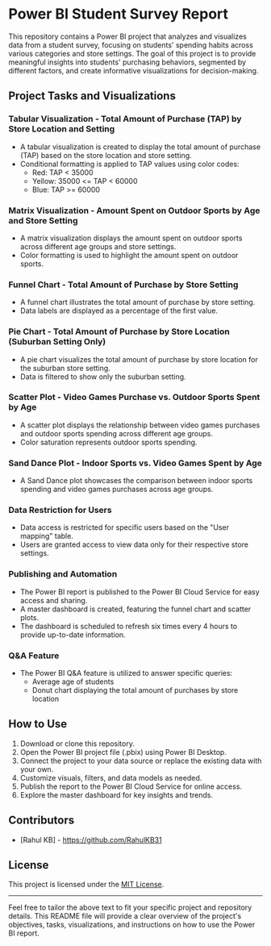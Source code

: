 # Power BI Student Survey Report

This repository contains a Power BI project that analyzes and visualizes data from a student survey, focusing on students' spending habits across various categories and store settings. The goal of this project is to provide meaningful insights into students' purchasing behaviors, segmented by different factors, and create informative visualizations for decision-making.

## Project Tasks and Visualizations

### Tabular Visualization - Total Amount of Purchase (TAP) by Store Location and Setting

- A tabular visualization is created to display the total amount of purchase (TAP) based on the store location and store setting.
- Conditional formatting is applied to TAP values using color codes:
  - Red: TAP < 35000
  - Yellow: 35000 <= TAP < 60000
  - Blue: TAP >= 60000

### Matrix Visualization - Amount Spent on Outdoor Sports by Age and Store Setting

- A matrix visualization displays the amount spent on outdoor sports across different age groups and store settings.
- Color formatting is used to highlight the amount spent on outdoor sports.

### Funnel Chart - Total Amount of Purchase by Store Setting

- A funnel chart illustrates the total amount of purchase by store setting.
- Data labels are displayed as a percentage of the first value.

### Pie Chart - Total Amount of Purchase by Store Location (Suburban Setting Only)

- A pie chart visualizes the total amount of purchase by store location for the suburban store setting.
- Data is filtered to show only the suburban setting.

### Scatter Plot - Video Games Purchase vs. Outdoor Sports Spent by Age

- A scatter plot displays the relationship between video games purchases and outdoor sports spending across different age groups.
- Color saturation represents outdoor sports spending.

### Sand Dance Plot - Indoor Sports vs. Video Games Spent by Age

- A Sand Dance plot showcases the comparison between indoor sports spending and video games purchases across age groups.

### Data Restriction for Users

- Data access is restricted for specific users based on the "User mapping" table.
- Users are granted access to view data only for their respective store settings.

### Publishing and Automation

- The Power BI report is published to the Power BI Cloud Service for easy access and sharing.
- A master dashboard is created, featuring the funnel chart and scatter plots.
- The dashboard is scheduled to refresh six times every 4 hours to provide up-to-date information.

### Q&A Feature

- The Power BI Q&A feature is utilized to answer specific queries:
  - Average age of students
  - Donut chart displaying the total amount of purchases by store location

## How to Use

1. Download or clone this repository.
2. Open the Power BI project file (.pbix) using Power BI Desktop.
3. Connect the project to your data source or replace the existing data with your own.
4. Customize visuals, filters, and data models as needed.
5. Publish the report to the Power BI Cloud Service for online access.
6. Explore the master dashboard for key insights and trends.

## Contributors

- [Rahul KB] - https://github.com/RahulKB31

## License

This project is licensed under the [MIT License](LICENSE).

---

Feel free to tailor the above text to fit your specific project and repository details. This README file will provide a clear overview of the project's objectives, tasks, visualizations, and instructions on how to use the Power BI report.
